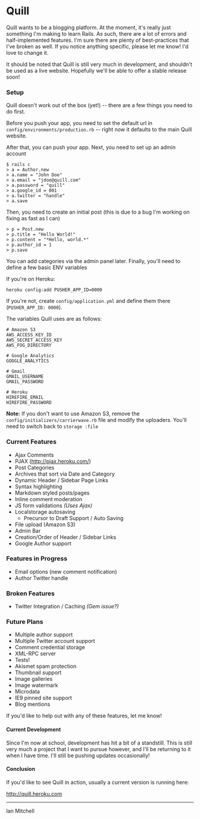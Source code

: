 # Quill

Quill wants to be a blogging platform. At the moment, it's really just something I'm making to learn Rails. As such, there are a lot of errors and half-implemented features. I'm sure there are plenty of best-practices that I've broken as well. If you notice anything specific, please let me know! I'd love to change it.

It should be noted that Quill is still very much in development, and shouldn't be used as a live website. Hopefully we'll be able to offer a stable release soon!

### Setup

Quill doesn't work out of the box (yet!) -- there are a few things you need to do first.

Before you push your app, you need to set the default url in `config/environments/production.rb` -- right now it defaults to the main Quill website.

After that, you can push your app. Next, you need to set up an admin account

    $ rails c
    > a = Author.new
    > a.name = "John Doe"
    > a.email = "jdoe@quill.com"
    > a.password = "quill" 
    > a.google_id = 001
    > a.twitter = "handle"
    > a.save
    
Then, you need to create an initial post (this is due to a bug I'm working on fixing as fast as I can)

    > p = Post.new
    > p.title = "Hello World!"
    > p.content = "*Hello, world.*"
    > p.author_id = 1
    > p.save
    
You can add categories via the admin panel later. Finally, you'll need to define a few basic ENV variables

If you're on Heroku:

    heroku config:add PUSHER_APP_ID=0000

If you're not, create `config/application.yml` and define them there (`PUSHER_APP_ID: 0000`).

The variables Quill uses are as follows:

    # Amazon S3
    AWS_ACCESS_KEY_ID
    AWS_SECRET_ACCESS_KEY
    AWS_FOG_DIRECTORY
    
    # Google Analytics
    GOOGLE_ANALYTICS
    
    # Gmail
    GMAIL_USERNAME
    GMAIL_PASSWORD
    
    # Heroku
    HIREFIRE_EMAIL
    HIREFIRE_PASSWORD
    
**Note:** If you don't want to use Amazon S3, remove the `config/initializers/carrierwave.rb` file and modify the uploaders. You'll need to switch back to `storage :file`

### Current Features

* Ajax Comments
* PJAX (http://pjax.heroku.com/)
* Post Categories
* Archives that sort via Date and Category
* Dynamic Header / Sidebar Page Links
* Syntax highlighting
* Markdown styled posts/pages
* Inline comment moderation
* JS form validations *(Uses Ajax)*
* Localstorage autosaving
    * Precursor to Draft Support / Auto Saving
* File upload (Amazon S3)
* Admin Bar
* Creation/Order of Header / Sidebar Links
* Google Author support


### Features in Progress

* Email options (new comment notification)
* Author Twitter handle

### Broken Features

* Twitter Integration / Caching *(Gem issue?)*

### Future Plans

* Multiple author support
* Multiple Twitter account support
* Comment credential storage
* XML-RPC server
* Tests!
* Akismet spam protection
* Thumbnail support
* Image galleries
* Image watermark
* Microdata
* IE9 pinned site support
* Blog mentions

If you'd like to help out with any of these features, let me know!

#### Current Development

Since I'm now at school, development has hit a bit of a standstill. This is still very much a project that I want to pursue however, and I'll be returning to it when I have time. I'll still be pushing updates occasionally!

#### Conclusion

If you'd like to see Quill in action, usually a current version is running here:

<http://quill.heroku.com>

------------
Ian Mitchell